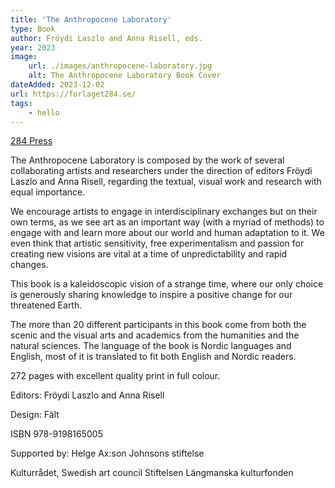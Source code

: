 ```yaml
---
title: 'The Anthropocene Laboratory'
type: Book
author: Fröydi Laszlo and Anna Risell, eds.
year: 2023
image:
    url: ./images/anthropocene-laboratory.jpg
    alt: The Anthropocene Laboratory Book Cover
dateAdded: 2023-12-02
url: https://forlaget284.se/
tags:
    - hello
---
```


[284 Press](https://forlaget284.se/)

The Anthropocene Laboratory is composed by the work of several collaborating artists and researchers under the direction of editors Fröydi Laszlo and Anna Risell, regarding the textual, visual work and research with equal importance.

We encourage artists to engage in interdisciplinary exchanges but on their own terms, as we see art as an important way (with a myriad of methods) to engage with and learn more about our world and human adaptation to it. We even think that artistic sensitivity, free experimentalism and passion for creating new visions are vital at a time of unpredictability and rapid changes.

This book is a kaleidoscopic vision of a strange time, where our only choice is generously sharing knowledge to inspire a positive change for our threatened Earth.

The more than 20 different participants in this book come from both the scenic and the visual arts and academics from the humanities and the natural sciences. The language of the book is Nordic languages and English, most of it is translated to fit both English and Nordic readers.

272 pages with excellent quality print in full colour.

Editors: Fröydi Laszlo and Anna Risell

Design: Fält

ISBN 978-9198165005

Supported by:
Helge Ax:son Johnsons stiftelse

Kulturrådet, Swedish art council
Stiftelsen Längmanska kulturfonden

